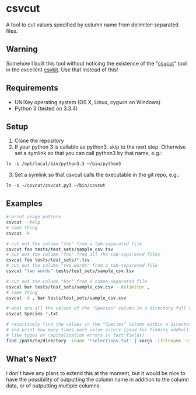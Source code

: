 csvcut
======

A tool to cut values specified by column name from delimiter-separated files.

Warning
------
Somehow I built this tool without noticing the existence of the "[csvcut](http://csvkit.readthedocs.org/en/latest/scripts/csvcut.html)" tool in the excellent [csvkit](http://csvkit.readthedocs.org/en/latest/index.html). Use that instead of this!

Requirements
------
 * UNIXey operating system (OS X, Linux, cygwin on Windows)
 * Python 3 (tested on 3.3.4)

Setup
-------
1. Clone the repository
2. If your python 3 is callable as python3, skip to the next step. Otherwise set a symlink so that you can call python3 by that name, e.g.:
  ```
  ln -s /opt/local/bin/python3.3 ~/bin/python3
  ```
3. Set a symlink so that csvcut calls the executable in the git repo, e.g.:
 ```
 ln -s ~/csvcut/csvcut.py3 ~/bin/csvcut
 ```


Examples
-----
```bash
# print usage pattern
csvcut --help
# same thing
csvcut -h
```

```bash
# cut out the column "foo" from a tab-separated file
csvcut foo tests/test_sets/sample_csv.tsv 
# cut out the column "foo" from all the tab-separated files
csvcut foo tests/test_sets/*.tsv 
# cut out the column "two words" from a tab-separated file
csvcut "two words" tests/test_sets/sample_csv.tsv 
```
```bash
# cut out the column "bar" from a comma-separated file
csvcut bar tests/test_sets/sample_csv.csv --delimiter ,
# same thing
csvcut -d , bar tests/test_sets/sample_csv.csv 
```

```bash
# what are all the values of the "Species" column in a directory full of selection tables?
csvcut Species *.txt

# recursively find the values in the "Species" column within a directory,
# and print how many times each value occurs (good for finding oddball values
# like typos or capitalization errors in text fields)
find /path/to/directory -iname '*selections.txt' | xargs -ifilename -n1 csvcut Species filename | sort | uniq -c
```


What's Next?
-----
I don't have any plans to extend this at the moment, but it would be nice to have the possibility of outputting the column name in addition to the column data, or of outputting multiple columns.
